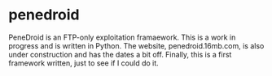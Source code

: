 # penedroid
PeneDroid is an FTP-only exploitation framaework. This is a work in progress and is written in Python. The website, 
penedroid.16mb.com, is also under construction and has the dates a bit off. Finally, this is a first framework written,
just to see if I could do it.
